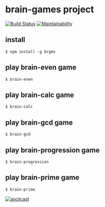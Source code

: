 # brain-games project
[![Build Status](https://travis-ci.org/sergmsk/project-lvl1-s364.svg?branch=master)](https://travis-ci.org/sergmsk/project-lvl1-s364) [![Maintainability](https://api.codeclimate.com/v1/badges/fd42fec1b2fc76af413d/maintainability)](https://codeclimate.com/github/sergmsk/project-lvl1-s364/maintainability)

## install
```$ npm install -g brgms```
## play brain-even game
```$ brain-even```

## play brain-calc game
```$ brain-calc```

## play brain-gcd game
```$ brain-gcd```

## play brain-progression game
```$ brain-progression```

## play brain-prime game
```$ brain-prime```

[![asciicast](https://asciinema.org/a/axaCiCKiXUQd3bx2HZUZOSt0g.png)](https://asciinema.org/a/axaCiCKiXUQd3bx2HZUZOSt0g)
